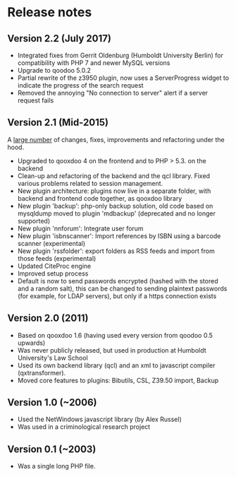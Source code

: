 Release notes
=============

Version 2.2 (July 2017)
-----------------------
- Integrated fixes from Gerrit Oldenburg (Humboldt University Berlin) for 
  compatibility with PHP 7 and newer MySQL versions
- Upgrade to qoodoo 5.0.2
- Partial rewrite of the z3950 plugin, now uses a ServerProgress widget to indicate
  the progress of the search request
- Removed the annoying "No connection to server" alert if a server request fails

Version 2.1 (Mid-2015)
-----------------------
A [large number](https://github.com/cboulanger/bibliograph/issues?q=milestone%3Av2.1+is%3Aclosed)
of changes, fixes, improvements and refactoring under the hood.
- Upgraded to qooxdoo 4 on the frontend and to PHP > 5.3. on the backend
- Clean-up and refactoring of the backend and the qcl library. Fixed various problems 
  related to session management.
- New plugin architecture: plugins now live in a separate folder, with backend and
  frontend code together, as qooxdoo library
- New plugin 'backup': php-only backup solution, old code based on mysqldump moved
  to plugin 'mdbackup' (deprecated and no longer supported) 
- New plugin 'nnforum': Integrate user forum
- New plugin 'isbnscanner': Import references by ISBN using a barcode scanner (experimental)
- New plugin 'rssfolder': export folders as RSS feeds and import from those feeds (experimental)
- Updated CiteProc engine
- Improved setup process
- Default is now to send passwords encrypted (hashed with the stored and a random salt), this
  can be changed to sending plaintext passwords (for example, for LDAP servers), but only if
  a https connection exists

Version 2.0 (2011)
------------------
- Based on qooxdoo 1.6 (having used every version from qoodoo 0.5 upwards)
- Was never publicly released, but used in production at Humboldt University's Law School
- Used its own backend library (qcl) and an xml to javascript compiler (qxtransformer).
- Moved core features to plugins: Bibutils, CSL, Z39.50 import, Backup

Version 1.0 (~2006)
-------------------
- Used the NetWindows javascript library (by Alex Russel)
- Was used in a criminological research project

Version 0.1 (~2003)
-------------------
- Was a single long PHP file.